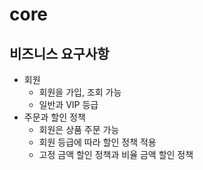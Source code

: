 # core

## 비즈니스 요구사항
+ 회원
  + 회원을 가입, 조회 가능
  + 일반과 VIP 등급
+ 주문과 할인 정책
  + 회원은 상품 주문 가능
  + 회원 등급에 따라 할인 정책 적용
  + 고정 금액 할인 정책과 비율 금액 할인 정책
